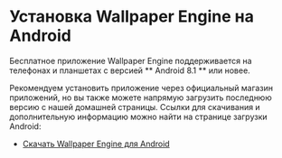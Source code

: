 # Установка Wallpaper Engine на Android

Бесплатное приложение Wallpaper Engine поддерживается на телефонах и планшетах с версией ** Android 8.1 ** или новее.

Рекомендуем установить приложение через официальный магазин приложений, но вы также можете напрямую загрузить последнюю версию с нашей домашней страницы. Ссылки для скачивания и дополнительную информацию можно найти на странице загрузки Android:

* [Скачать Wallpaper Engine для Android](https://www.wallpaperengine.io/android/)

